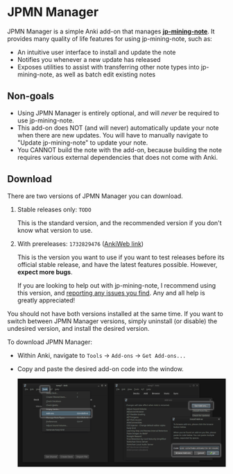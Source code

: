 # JPMN Manager

JPMN Manager is a simple Anki add-on that manages
[**jp-mining-note**](https://github.com/Aquafina-water-bottle/jp-mining-note/).
It provides many quality of life features for using jp-mining-note, such as:
- An intuitive user interface to install and update the note
- Notifies you whenever a new update has released
- Exposes utilities to assist with transferring other note types into jp-mining-note, as well as batch edit existing notes


## Non-goals
* Using JPMN Manager is entirely optional,
    and will *never* be required to use jp-mining-note.
* This add-on does NOT (and will never) automatically update your note when there are new updates.
    You will have to manually navigate to "Update jp-mining-note" to update your note.
* You CANNOT build the note with the add-on, because
    building the note requires various external dependencies that does not come
    with Anki.


## Download

There are two versions of JPMN Manager you can download.

1. Stable releases only: `TODO`

    This is the standard version, and the recommended version if you don't know what version to use.

1. With prereleases: `1732829476` ([AnkiWeb link](https://ankiweb.net/shared/info/1732829476))

    This is the version you want to use if you want to test releases before its
    official stable release, and have the latest features possible.
    However, **expect more bugs**.

    If you are looking to help out with jp-mining-note,
    I recommend using this version, and
    [reporting any issues you find](https://aquafina-water-bottle.github.io/jp-mining-note/faq/#contact-info).
    Any and all help is greatly appreciated!


You should not have both versions installed at the same time.
If you want to switch between JPMN Manager versions, simply uninstall (or disable) the
undesired version, and install the desired version.


To download JPMN Manager:

* Within Anki, navigate to `Tools` →  `Add-ons` →  `Get Add-ons...`
* Copy and paste the desired add-on code into the window.

    ![image](./img/addons_install.png)


